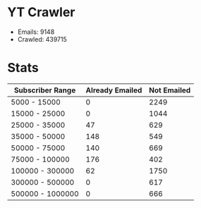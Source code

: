 # YT Crawler
- Emails: 9148
- Crawled: 439715

# Stats
| Subscriber Range  | Already Emailed | Not Emailed |
|-------|-------|-------|
| 5000 - 15000 | 0 | 2249 |
| 15000 - 25000 | 0 | 1044 |
| 25000 - 35000 | 47 | 629 |
| 35000 - 50000 | 148 | 549 |
| 50000 - 75000 | 140 | 669 |
| 75000 - 100000 | 176 | 402 |
| 100000 - 300000 | 62 | 1750 |
| 300000 - 500000 | 0 | 617 |
| 500000 - 1000000 | 0 | 666 |
